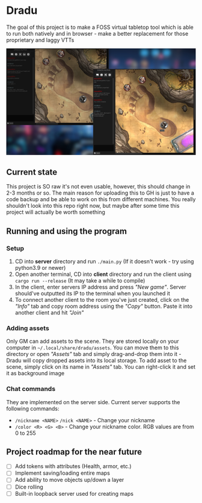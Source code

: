 
# Dradu

The goal of this project is to make a FOSS virtual tabletop tool which is able
to run both natively and in browser - make a better replacement for those
proprietary and laggy VTTs


![Dradu screenshot](dradu_screenshot.png)


## Current state

This project is SO raw it's not even usable, however, this
should change in 2-3 months or so. The main reason for uploading this to GH is
just to have a code backup and be able to work on this from different machines.
You really shouldn't look into this repo right now, but maybe after some time
this project will actually be worth something


## Running and using the program

### Setup
 1. CD into **server** directory and run `./main.py`
  (If it doesn't work - try using python3.9 or newer)
 2. Open another terminal, CD into **client** directory and run the client
  using `cargo run --release` (It may take a while to compile)
 3. In the client, enter servers IP address and press *"New game"*. Server
  should've outputted its IP to the terminal when you launched it
 4. To connect another client to the room you've just created, click on the *"Info"*
  tab and copy room address using the *"Copy"* button. Paste it into another
  client and hit *"Join"*

### Adding assets

Only GM can add assets to the scene. They are stored locally on your
computer in `~/.local/share/dradu/assets`. You can move them to this directory
or open *"Assets"* tab and simply drag-and-drop them into it - Dradu will
copy dropped assets into its local storage. To add asset to the scene, simply
click on its name in *"Assets"* tab. You can right-click it and set it
as background image

### Chat commands

They are implemented on the server side. Current server supports the following
commands:

 - `/nickname <NAME>` `/nick <NAME>` - Change your nickname
 - `/color <R> <G> <B>` - Change your nickname color. RGB values are from 0 to 255

## Project roadmap for the near future
 - [ ] Add tokens with attributes (Health, armor, etc.)
 - [ ] Implement saving/loading entire maps
 - [ ] Add ability to move objects up/down a layer
 - [ ] Dice rolling
 - [ ] Built-in loopback server used for creating maps
